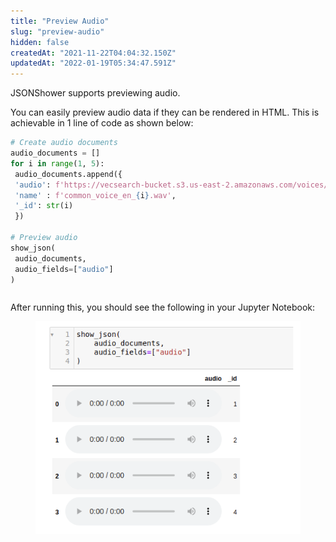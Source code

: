 ```yaml
---
title: "Preview Audio"
slug: "preview-audio"
hidden: false
createdAt: "2021-11-22T04:04:32.150Z"
updatedAt: "2022-01-19T05:34:47.591Z"
---
```

JSONShower supports previewing audio.

You can easily preview audio data if they can be rendered in HTML. This is achievable in 1 line of code as shown below:
```python Python (SDK)
# Create audio documents
audio_documents = []
for i in range(1, 5):
 audio_documents.append({
 'audio': f'https://vecsearch-bucket.s3.us-east-2.amazonaws.com/voices/common_voice_en_{i}.wav',
 'name' : f'common_voice_en_{i}.wav',
 '_id': str(i)
 })

# Preview audio
show_json(
 audio_documents,
 audio_fields=["audio"]
)
```
```python
```
After running this, you should see the following in your Jupyter Notebook:
<figure>
<img src="https://github.com/RelevanceAI/RelevanceAI-readme-docs/blob/v1.4.5/docs_template/general-features/_assets/preview_audio.png?raw=true" width="475" alt="audio.png" />
<figcaption></figcaption>
<figure>
